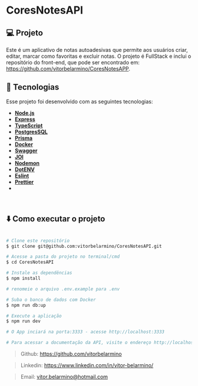 # CoresNotesAPI

## 💻 Projeto
  Este é um aplicativo de notas autoadesivas que permite aos usuários criar, editar, marcar como favoritas e excluir notas. O projeto é FullStack e inclui o repositório do front-end, que pode ser encontrado em: https://github.com/vitorbelarmino/CoresNotesAPP.
</br>

## 🚀 Tecnologias

Esse projeto foi desenvolvido com as seguintes tecnologias:

-  **[Node.js](https://nodejs.org/en/)**
-  **[Express](https://expressjs.com/)**
-  **[TypeScript](https://www.typescriptlang.org/)**
-  **[PostgresSQL](https://www.postgresql.org/)**
-  **[Prisma](https://www.prisma.io/)**
-  **[Docker](https://www.docker.com/)**
-  **[Swagger](https://swagger.io/)**
-  **[JOI](https://joi.dev/)**
-  **[Nodemon](https://nodemon.io/)**
-  **[DotENV](https://github.com/motdotla/dotenv)**
-  **[Eslint](https://eslint.org/)**
-  **[Prettier](https://prettier.io/)**
-  
</br>

## ⬇️ Como executar o projeto

```bash

# Clone este repositório
$ git clone git@github.com:vitorbelarmino/CoresNotesAPI.git

# Acesse a pasta do projeto no terminal/cmd
$ cd CoresNotesAPI

# Instale as dependências
$ npm install

# renomeie o arquivo .env.example para .env

# Suba o banco de dados com Docker
$ npm run db:up

# Execute a aplicação
$ npm run dev

# O App inciará na porta:3333 - acesse http://localhost:3333

# Para acessar a documentação da API, visite o endereço http://localhost:3333/api-docs/
```

> Github: https://github.com/vitorbelarmino

> Linkedin: https://www.linkedin.com/in/vitor-belarmino/

> Email: vitor.belarmino@hotmail.com
